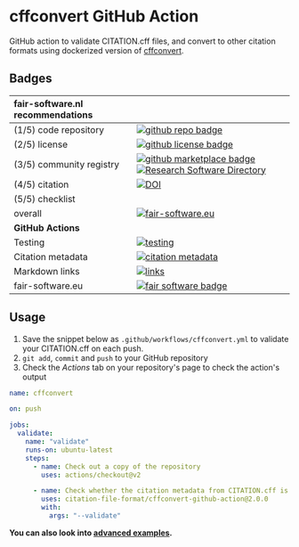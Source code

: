 # cffconvert GitHub Action

GitHub action to validate CITATION.cff files, and convert to other citation formats using dockerized version of [cffconvert](https://pypi.org/project/cffconvert/).

## Badges

| fair-software.nl recommendations | |
| :-- | :--  |
| (1/5) code repository              | [![github repo badge](https://img.shields.io/badge/github-repo-000.svg?logo=github&labelColor=gray&color=blue)](https://github.com/citation-file-format/cffconvert-github-action) |
| (2/5) license                      | [![github license badge](https://img.shields.io/github/license/citation-file-format/cffconvert-github-action)](https://github.com/citation-file-format/cffconvert-github-action) |
| (3/5) community registry           | [![github marketplace badge](https://img.shields.io/badge/github-marketplace-000.svg?logo=github&labelColor=gray&color=blue)](https://github.com/marketplace/actions/cffconvert) [![Research Software Directory](https://img.shields.io/badge/rsd-cffconvert-github-action-00a3e3.svg)](https://www.research-software.nl/software/cffconvert-github-action) |
| (4/5) citation                     | [![DOI](https://zenodo.org/badge/DOI/10.5281/zenodo.3993241.svg)](https://doi.org/10.5281/zenodo.3993241) |
| (5/5) checklist                    |  |
| overall                            | [![fair-software.eu](https://img.shields.io/badge/fair--software.eu-%E2%97%8F%20%20%E2%97%8F%20%20%E2%97%8F%20%20%E2%97%8F%20%20%E2%97%8B-yellow)](https://fair-software.eu) |
| **GitHub Actions**
| Testing | [![testing](https://github.com/citation-file-format/cffconvert-github-action/workflows/selftest/badge.svg)](https://github.com/citation-file-format/cffconvert-github-action/actions?query=workflow%3A%22selftest%22) |
| Citation metadata | [![citation metadata](https://github.com/citation-file-format/cffconvert-github-action/workflows/cffconvert/badge.svg)](https://github.com/citation-file-format/cffconvert-github-action/actions?query=workflow%3A%22cffconvert%22) |
| Markdown links | [![links](https://github.com/citation-file-format/cffconvert-github-action/actions/workflows/link-check.yml/badge.svg)](https://github.com/citation-file-format/cffconvert-github-action/actions/workflows/link-check.yml) |
| fair-software.eu | [![fair software badge](https://github.com/citation-file-format/cffconvert-github-action/actions/workflows/fair-software.yml/badge.svg)](https://github.com/citation-file-format/cffconvert-github-action/actions/workflows/fair-software.yml) |


## Usage

1. Save the snippet below as ``.github/workflows/cffconvert.yml`` to validate your CITATION.cff on each push.
1. ``git add``, ``commit`` and ``push`` to your GitHub repository
1. Check the _Actions_ tab on your repository's page to check the action's output

```yaml
name: cffconvert

on: push

jobs:
  validate:
    name: "validate"
    runs-on: ubuntu-latest
    steps:
      - name: Check out a copy of the repository
        uses: actions/checkout@v2

      - name: Check whether the citation metadata from CITATION.cff is valid
        uses: citation-file-format/cffconvert-github-action@2.0.0
        with:
          args: "--validate"

```

**You can also look into [advanced examples](README.advanced.md).**
